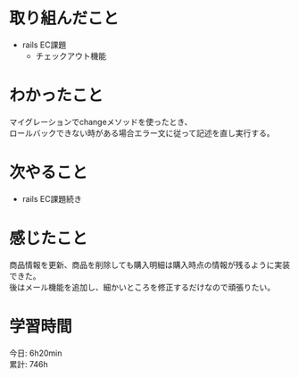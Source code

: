 # 取り組んだこと       
- rails EC課題
  - チェックアウト機能
# わかったこと  
マイグレーションでchangeメソッドを使ったとき、  
ロールバックできない時がある場合エラー文に従って記述を直し実行する。   
# 次やること  
- rails EC課題続き
# 感じたこと  
商品情報を更新、商品を削除しても購入明細は購入時点の情報が残るように実装できた。  
後はメール機能を追加し、細かいところを修正するだけなので頑張りたい。
# 学習時間 
今日: 6h20min    
累計: 746h                        
